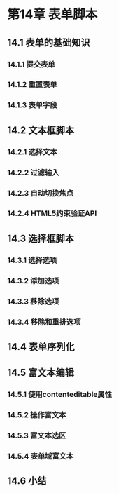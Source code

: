 # 第14章 表单脚本
## 14.1 表单的基础知识
### 14.1.1 提交表单
### 14.1.2 重置表单
### 14.1.3 表单字段

## 14.2 文本框脚本
### 14.2.1 选择文本
### 14.2.2 过滤输入
### 14.2.3 自动切换焦点
### 14.2.4 HTML5约束验证API

## 14.3 选择框脚本
### 14.3.1 选择选项
### 14.3.2 添加选项
### 14.3.3 移除选项
### 14.3.4 移除和重排选项

## 14.4 表单序列化
## 14.5 富文本编辑
### 14.5.1 使用contenteditable属性
### 14.5.2 操作富文本
### 14.5.3 富文本选区
### 14.5.4 表单域富文本
## 14.6 小结